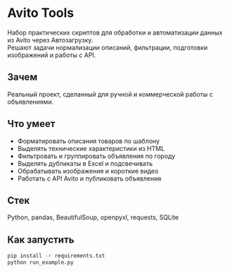 # Avito Tools

Набор практических скриптов для обработки и автоматизации данных из Avito через Автозагрузку.  
Решают задачи нормализации описаний, фильтрации, подготовки изображений и работы с API.

## Зачем

Реальный проект, сделанный для ручной и коммерческой работы с объявлениями.

## Что умеет


- Форматировать описания товаров по шаблону
- Выделять технические характеристики из HTML
- Фильтровать и группировать объявления по городу
- Выделять дубликаты в Excel и подсвечивать
- Обрабатывать изображения и короткие видео
- Работать с API Avito и публиковать объявления

## Стек

Python, pandas, BeautifulSoup, openpyxl, requests, SQLite

## Как запустить

```bash
pip install -r requirements.txt
python run_example.py
